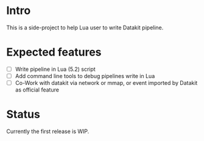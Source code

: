 # Intro

This is a side-project to help Lua user to write Datakit pipeline. 

# Expected features

- [ ] Write pipeline in Lua (5.2) script
- [ ] Add command line tools to debug pipelines write in Lua
- [ ] Co-Work with datakit via network or mmap, or event imported by Datakit as official feature

# Status

Currently the first release is WIP.
